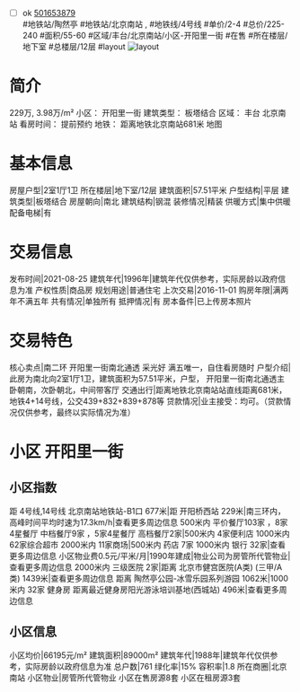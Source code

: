 - [ ] ok [501653879](https://bj.5i5j.com/ershoufang/501653879.html)  
 #地铁站/陶然亭 #地铁站/北京南站 ,  #地铁线/4号线
#单价/2-4 #总价/225-240 #面积/55-60   #区域/丰台/北京南站/小区-开阳里一街 #在售 #所在楼层/地下室 #总楼层/12层 #layout 
![layout](http://image2a.5i5j.com/bdir/layout/d0aafd035694449aa7c0b7521a28ab1f.jpg_P5.jpg) 
# 简介 
 229万,  3.98万/m² 
小区： 开阳里一街
建筑类型： 板塔结合
区域： 丰台 北京南站
看房时间： 提前预约
地铁： 距离地铁北京南站681米 地图
# 基本信息 
 房屋户型|2室1厅1卫
所在楼层|地下室/12层
建筑面积|57.51平米
户型结构|平层
建筑类型|板塔结合
房屋朝向|南北
建筑结构|钢混
装修情况|精装
供暖方式|集中供暖
配备电梯|有
# 交易信息 
 发布时间|2021-08-25
建筑年代|1996年|建筑年代仅供参考，实际房龄以政府信息为准
产权性质|商品房
规划用途|普通住宅
上次交易|2016-11-01
购房年限|满两年不满五年
共有情况|单独所有
抵押情况|有
房本备件|已上传房本照片
# 交易特色 
 核心卖点|南二环 开阳里一街南北通透 采光好 满五唯一，自住看房随时
户型介绍|此房为南北向2室1厅1卫，建筑面积为57.51平米，户型， 开阳里一街南北通透主卧朝南，次卧朝北，中间带客厅
交通出行|距离地铁北京南站站直线距离681米，地铁4+14号线，公交439+832+839+878等
贷款情况|业主接受：均可。（贷款情况仅供参考，最终以实际情况为准）
# 小区 开阳里一街
## 小区指数 
 距 4号线,14号线 北京南站地铁站-B1口 677米|距 开阳桥西站 229米|南三环内， 高峰时间平均时速为17.3km/h|查看更多周边信息
500米内 平价餐厅103家 ，8家4星餐厅
中档餐厅9家 ，5家4星餐厅
高档餐厅2家|500米内 4家便利店
1000米内 62家综合超市
2000米内 11家商场|500米内 药店 7家
1000米内 银行 32家|查看更多周边信息
小区物业费0.5元/平米/月|1990年建成|物业公司为房管所代管物业|查看更多周边信息
2000米内 三级医院 2家|距离 北京市健宫医院(A类) (三甲/A类) 1439米|查看更多周边信息
距离 陶然亭公园-冰雪乐园系列游园 1062米|1000米内 32家 健身房
距离最近健身房阳光游泳培训基地(西城站) 496米|查看更多周边信息
## 小区信息 
 小区均价|66195元/m²
建筑面积|89000m²
建筑年代|1988年|建筑年代仅供参考，实际房龄以政府信息为准
总户数|761
绿化率|15%
容积率|1.8
所在商圈|北京南站
小区物业|房管所代管物业
小区在售房源8套
小区在租房源3套
